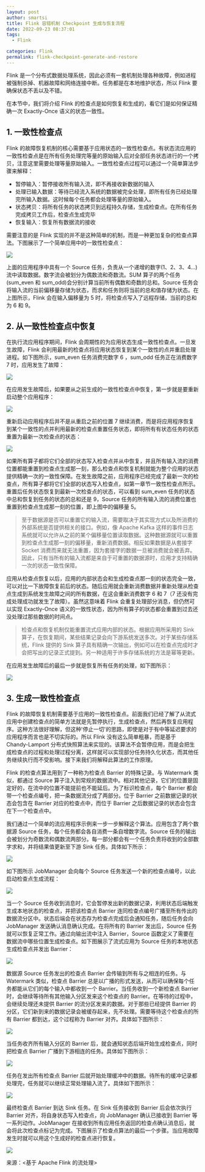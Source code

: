 ```yaml
---
layout: post
author: smartsi
title: Flink 容错机制 Checkpoint 生成与恢复流程
date: 2022-09-23 08:37:01
tags:
  - Flink

categories: Flink
permalink: flink-checkpoint-generate-and-restore
---
```


Flink 是一个分布式数据处理系统，因此必须有一套机制处理各种故障，例如进程被强制杀掉、机器故障和网络连接中断。任务都是在本地维护状态，所以 Flink 要确保状态不丢以及不错。

在本节中，我们将介绍 Flink 的检查点是如何恢复和生成的，看它们是如何保证精确一次 Exactly-Once 语义的状态一致性。

## 1. 一致性检查点

Flink 的故障恢复机制的核心需要基于应用状态的一致性检查点。有状态流应用的一致性检查点是在所有任务处理完等量的原始输入后对全部任务状态进行的一个拷贝，注意这里需要处理等量原始输入。一致性检查点过程可以通过一个简单算法步骤来解释：
- 暂停输入：暂停接收所有输入流，即不再接收新数据的输入
- 处理已输入数据：等待已经流入系统的数据被完全处理，即所有任务已经处理完所输入数据。这时候每个任务都会处理等量的原始输入。
- 状态拷贝：将所有任务的状态拷贝到远程持久存储，生成检查点。在所有任务完成拷贝工作后，检查点生成完毕  
- 恢复输入：恢复所有数据流的接收

需要注意的是 Flink 实现的并不是这种简单的机制，而是一种更加复杂的检查点算法。下图展示了一个简单应用中的一致性检查点：

![](https://github.com/sjf0115/ImageBucket/blob/main/Flink/flink-checkpoint-generate-and-restore-1.png?raw=true)

上面的应用程序中具有一个 Source 任务，负责从一个递增的数字(1、2、3、4...)流中读取数据。数字流会被划分为偶数流和奇数流。SUM 算子的两个任务(sum_even 和 sum_odd)会分别计算当前所有偶数和奇数的总和。Source 任务会将输入流的当前偏移量存储为状态，而求和任务则将当前的总和值存储为状态。在上图所示，Flink 会在输入偏移量为 5 时，将检查点写入了远程存储，当前的总和为 6 和 9。

## 2. 从一致性检查点中恢复

在执行流应用程序期间，Flink 会周期性的为应用状态生成一致性检查点。一旦发生故障，Flink 会利用最新的检查点将应用状态恢复到某个一致性的点并重启处理进程。如下图所示，sum_even 任务消费完数字 6 ，sum_odd 任务正在消费数字 7 时，应用发生了故障：

![](https://github.com/sjf0115/ImageBucket/blob/main/Flink/flink-checkpoint-generate-and-restore-2.png?raw=true)

在应用发生故障后，如果要从之前生成的一致性检查点中恢复，第一步就是要重新启动整个应用程序：

![](https://github.com/sjf0115/ImageBucket/blob/main/Flink/flink-checkpoint-generate-and-restore-3.png?raw=true)

重新启动应用程序后并不是从重启之前的位置 7 继续消费，而是将应用程序恢复到某个一致性的点并利用最新的检查点重置任务状态，即将所有有状态任务的状态重置为最新一次检查点的状态：

![](https://github.com/sjf0115/ImageBucket/blob/main/Flink/flink-checkpoint-generate-and-restore-4.png?raw=true)

如果所有算子都将它们全部的状态写入检查点并从中恢复，并且所有输入流的消费位置都能重置到检查点生成那一刻，那么检查点和恢复机制就能为整个应用的状态提供精确一次的一致性保障。在发生故障之前，应用程序已经完成了最新一次的检查点，所有算子都将它们全部的状态写入检查点，如第一章节一致性检查点所示。重置后任务状态恢复到最新一次检查点的状态，可以看到 sum_even 任务的状态中总和恢复到任务的状态的总和还是 9，Source 任务的所有输入流的消费位置也重置到检查点生成那一刻的位置，即上图中的偏移量 5。

> 至于数据源是否可以重置它的输入流，需要取决于其实现方式以及所消费的外部系统是否提供相关的接口。例如，像 Apache Kafka 这样的事件日志系统就可以允许从之前的某个偏移量位置读取数据。这种数据源就可以重置到检查点生成那一刻的偏移量，重新消费数据。相反如果数据是从套接字 Socket 消费而来就无法重置，因为套接字的数据一旦被消费就会被丢弃。因此，只有当所有的输入流都是来自于可重置的数据源时，应用才支持精确一次的状态一致性保障。

应用从检查点恢复以后，应用的内部状态会和生成检查点那一刻的状态完全一致，可以对比一下故障恢复前后的状态。随后应用就会重新消费数据并重新处理从检查点生成到系统发生故障之间的所有数据，在这会重新消费数字 6 和 7（7 还没有完成处理成功就发生了故障）。虽然这意味着 Flink 会重复处理部分消息，但仍然可以实现 Exactly-Once 语义的一致性状态，因为所有算子的状态都会重置到过去还没处理过那些数据的时间点。

> 检查点和恢复机制仅能重置流式应用内部的状态。根据应用所采用的 Sink 算子，在恢复期间，某些结果记录会向下游系统发送多次。对于某些存储系统，Flink 提供的 Sink 算子具有精确一次输出，例如可以在检查点完成时才会把写出的记录正式提到。另一种适用于许多存储系统的方法是幂等更新。

在应用发生故障后的最后一步就是恢复所有任务的处理，如下图所示：

![](https://github.com/sjf0115/ImageBucket/blob/main/Flink/flink-checkpoint-generate-and-restore-5.png?raw=true)

## 3. 生成一致性检查点

Flink 的故障恢复机制需要基于应用的一致性检查点。前面我们已经了解了从流式应用中创建检查点的简单方法就是先暂停执行，生成检查点，然后再恢复应用程序。这种方法很好理解，但这种'停止一切'的思路，即使是对于有中等延迟要求的应用程序而言也是不切实际的。所以 Flink 没有这么简单粗暴，而是基于 Chandy-Lamport 分布式快照算法来实现的。该算法不会暂停应用，而是会把生成检查点的过程和处理过程分离，这样就可以实现部分任务持久化状态，而其他任务继续执行而不受影响。接下来我们将解释此算法的工作原理。

Flink 的检查点算法用到了一种称为检查点 Barrier 的特殊记录。与 Watermark 类似，都通过 Source 算子注入到常规的数据流中。相对其他记录，它们的位置是固定好的，在流中的位置不能提前也不能延后。为了标识检查点，每个 Barrier 都会带一个检查点编号，把一条数据流分成了两部分。位于 Barrier 之前数据记录的状态会包含在 Barrier 对应的检查点中，而位于 Barrier 之后数据记录的状态会包含在下一个检查点中。

我们通过一个简单的流应用程序示例来一步一步解释这个算法。应用包含了两个数据源 Source 任务，每个任务都会各自消费一条自增数字流。Source 任务的输出会被划分为奇数流和偶数流两部分。每一部分都会有一个任务负责将收到的全部数字求和，并将结果值更新至下游 Sink 任务。具体如下所示：

![](https://github.com/sjf0115/ImageBucket/blob/main/Flink/flink-checkpoint-generate-and-restore-6.png?raw=true)

如下图所示 JobManager 会向每个 Source 任务发送一个新的检查点编号，以此启动检查点生成流程：

![](https://github.com/sjf0115/ImageBucket/blob/main/Flink/flink-checkpoint-generate-and-restore-7.png?raw=true)

当一个 Source 任务收到消息时，它会暂停发出新的数据记录，利用状态后端触发生成本地状态的检查点，并把该检查点 Barrier 连同检查点编号广播至所有传出的数据流分区中。状态后端会在状态存为检查点完成后会通知任务，随后任务会向 JobManager 发送确认消息确认完成。在将所有的 Barrier 发出后，Source 任务就可以恢复正常工作。通过向输出流中注入 Barrier，Source 函数定义了需要在数据流中哪些位置生成检查点。如下图展示了流式应用为 Source 任务的本地状态生成检查点并发出 Barrier：

![](https://github.com/sjf0115/ImageBucket/blob/main/Flink/flink-checkpoint-generate-and-restore-8.png?raw=true)

数据源 Source 任务发出的检查点 Barrier 会传输到所有与之相连的任务。与 Watermark 类似，检查点 Barrier 总是以广播的形式发送，从而可以确保每个任务都能从它们的每个输入中都收到一个 Barrier。当任务收到一个新检查点 Barrier 时，会继续等待所有其他输入分区发来这个检查点的 Barrier。在等待的过程中，会继续处理还未提供 Barrier 的流分区发来的数据。对于那些已经提供 Barrier 的分区，它们新到来的数据记录会被缓存起来，先不处理。需要等待这个检查点的所有 Barrier 都到达，这个过程称为 Barrier 对齐。具体如下图所示：

![](https://github.com/sjf0115/ImageBucket/blob/main/Flink/flink-checkpoint-generate-and-restore-9.png?raw=true)

当任务收齐所有输入分区的 Barrier 后，就会通知状态后端开始生成检查点，同时把检查点 Barrier 广播到下游相连的任务。具体如下图所示：

![](https://github.com/sjf0115/ImageBucket/blob/main/Flink/flink-checkpoint-generate-and-restore-10.png?raw=true)

任务在发出所有检查点 Barrier 后就开始处理缓冲中的数据。待所有的缓冲记录都处理完，任务就可以继续正常处理输入流了。具体如下图所示：

![](https://github.com/sjf0115/ImageBucket/blob/main/Flink/flink-checkpoint-generate-and-restore-11.png?raw=true)

最终检查点 Barrier 到达 Sink 任务。在 Sink 任务接收到 Barrier 后会依次执行 Barrier 对齐，将自身状态写入检查点，向 JobManager 确认已接收到 Barrier 等一系列动作。JobManager 在接收到所有应用任务返回的检查点确认消息后，就会将此次检查点标记为完成。下图展示了检查点算法的最后一个步骤。当应用故障发生时就可以用这个生成好的检查点进行恢复。

![](https://github.com/sjf0115/ImageBucket/blob/main/Flink/flink-checkpoint-generate-and-restore-12.png?raw=true)

来源：<基于 Apache Flink 的流处理>
